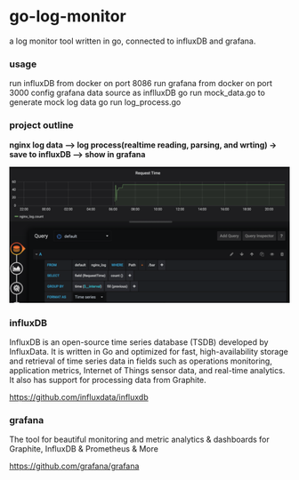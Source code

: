 # go-log-monitor
a log monitor tool written in go, connected to influxDB and grafana.

### usage

run influxDB from docker on port 8086
run grafana from docker on port 3000
config grafana data source as inflluxDB
go run mock_data.go to generate mock log data
go run log_process.go

### project outline

**nginx log data --> log process(realtime reading, parsing, and wrting) -> save to influxDB --> show in grafana**

![pipeline](https://github.com/yngyuan/go-log-monitor/blob/master/grafana.png?raw=true)

### influxDB
InfluxDB is an open-source time series database (TSDB) developed by InfluxData. It is written in Go and optimized for fast, high-availability storage and retrieval of time series data in fields such as operations monitoring, application metrics, Internet of Things sensor data, and real-time analytics. It also has support for processing data from Graphite.

https://github.com/influxdata/influxdb

### grafana
The tool for beautiful monitoring and metric analytics & dashboards for Graphite, InfluxDB & Prometheus & More 

https://github.com/grafana/grafana

